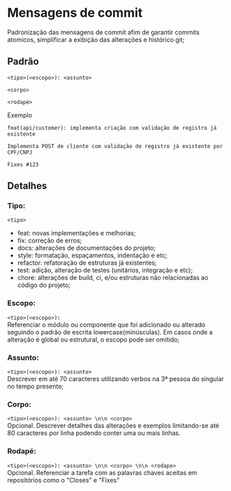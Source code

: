 # Mensagens de commit

Padronização das mensagens de commit afim de garantir commits atomicos, simplificar a exibição das alterações e histórico git; 

## Padrão

```
<tipo>(<escopo>): <assunto>

<corpo>

<rodapé>
```

Exemplo

```
feat(api/customer): implementa criação com validação de registro já existente

Implementa POST de cliente com validação de registro já existente por CPF/CNPJ

Fixes #123
```

## Detalhes

### Tipo:
`<tipo>`  
- feat: novas implementações e melhorias;
- fix: correção de erros;
- docs: alterações de documentações do projeto;
- style: formatação, espaçamentos, indentação e etc;
- refactor: refatoração de estruturas já existentes;
- test: adição, alteração de testes (unitários, integração e etc);
- chore: alterações de build, ci, e/ou estruturas não relacionadas ao código do projeto;

### Escopo:  
`<tipo>(<escopo>):`  
Referenciar o módulo ou componente que foi adicionado ou alterado seguindo o padrão de escrita lowercase(minúsculas). Em casos onde a alteração é global ou estrutural, o escopo pode ser omitido;

### Assunto:   
`<tipo>(<escopo>): <assunto>`  
Descrever em até 70 caracteres utilizando verbos na 3ª pessoa do singular no tempo presente;

### Corpo:  
`<tipo>(<escopo>): <assunto> \n\n <corpo>`  
Opcional. Descrever detalhes das alterações e exemplos limitando-se até 80 caracteres por linha podendo conter uma ou mais linhas.

### Rodapé:  
`<tipo>(<escopo>): <assunto> \n\n <corpo> \n\n <rodape>`  
Opcional. Referenciar a tarefa com as palavras chaves aceitas em repositórios como o "Closes" e "Fixes"
